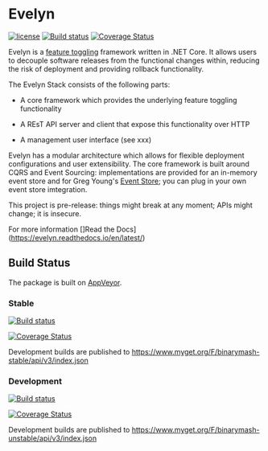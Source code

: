 # Evelyn

[![license](https://img.shields.io/github/license/binarymash/evelyn.svg)](https://github.com/binarymash/evelyn/blob/develop/LICENSE)  [![Build status](https://ci.appveyor.com/api/projects/status/fe6ta6qtgyat5i6u/branch/develop?svg=true)](https://ci.appveyor.com/project/binarymash/evelyn/branch/develop) [![Coverage Status](https://coveralls.io/repos/github/binarymash/evelyn/badge.svg?branch=develop)](https://coveralls.io/github/binarymash/evelyn?branch=develop)


Evelyn is a [feature toggling](https://martinfowler.com/articles/feature-toggles.html) framework written in .NET Core. It allows users to decouple software releases from the functional changes within, reducing the risk of deployment and providing rollback functionality. 

The Evelyn Stack consists of the following parts:

- A core framework which provides the underlying feature toggling functionality

- A REsT API server and client that expose this functionality over HTTP

- A management user interface (see xxx)

Evelyn has a modular architecture which allows for flexible deployment configurations and user extensibility. The core framework is built around CQRS and Event Sourcing: implementations are provided for an in-memory event store and for Greg Young's [Event Store](https://eventstore.org/); you can plug in your own event store imtegration.

This project is pre-release: things might break at any moment; APIs might change; it is insecure. 

For more information []Read the Docs](https://evelyn.readthedocs.io/en/latest/)


## Build Status

The package is built on [AppVeyor](https://ci.appveyor.com/project/binarymash/evelyn).

### Stable

[![Build status](https://ci.appveyor.com/api/projects/status/fe6ta6qtgyat5i6u/branch/master?svg=true)](https://ci.appveyor.com/project/binarymash/evelyn/branch/master)

[![Coverage Status](https://coveralls.io/repos/github/binarymash/evelyn/badge.svg?branch=master)](https://coveralls.io/github/binarymash/evelyn?branch=master)

Development builds are published to https://www.myget.org/F/binarymash-stable/api/v3/index.json

### Development

[![Build status](https://ci.appveyor.com/api/projects/status/fe6ta6qtgyat5i6u/branch/develop?svg=true)](https://ci.appveyor.com/project/binarymash/evelyn/branch/develop)

[![Coverage Status](https://coveralls.io/repos/github/binarymash/evelyn/badge.svg?branch=develop)](https://coveralls.io/github/binarymash/evelyn?branch=develop)

Development builds are published to https://www.myget.org/F/binarymash-unstable/api/v3/index.json
